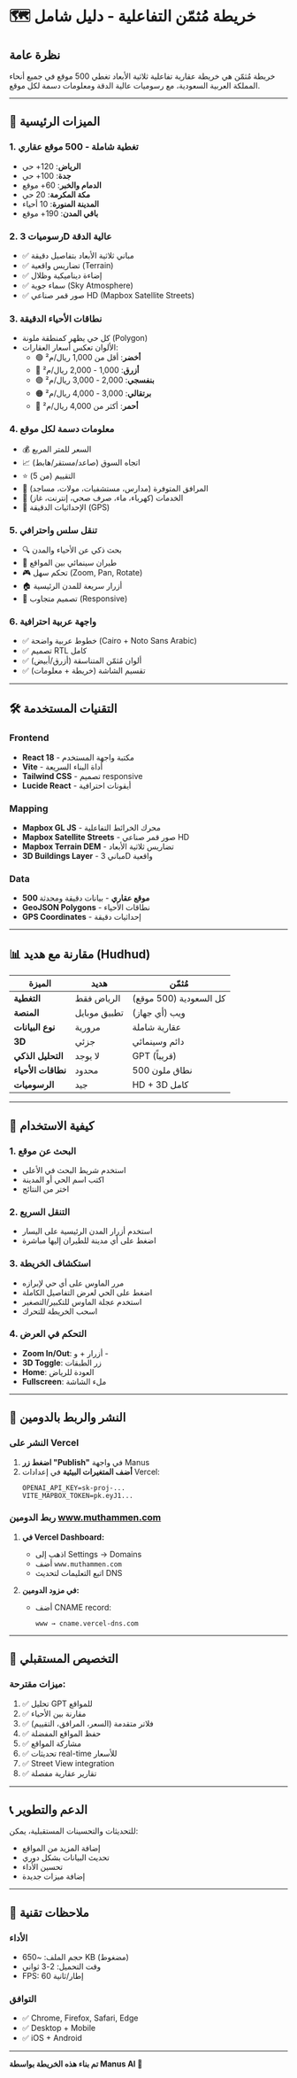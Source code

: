 # 🗺️ خريطة مُثمّن التفاعلية - دليل شامل

## نظرة عامة

خريطة مُثمّن هي خريطة عقارية تفاعلية ثلاثية الأبعاد تغطي 500 موقع في جميع أنحاء المملكة العربية السعودية، مع رسوميات عالية الدقة ومعلومات دسمة لكل موقع.

---

## 🎯 الميزات الرئيسية

### 1. **تغطية شاملة - 500 موقع عقاري**
- **الرياض**: 120+ حي
- **جدة**: 100+ حي
- **الدمام والخبر**: 60+ موقع
- **مكة المكرمة**: 20 حي
- **المدينة المنورة**: 10 أحياء
- **باقي المدن**: 190+ موقع

### 2. **رسوميات 3D عالية الدقة**
- ✅ مباني ثلاثية الأبعاد بتفاصيل دقيقة
- ✅ تضاريس واقعية (Terrain)
- ✅ إضاءة ديناميكية وظلال
- ✅ سماء جوية (Sky Atmosphere)
- ✅ صور قمر صناعي HD (Mapbox Satellite Streets)

### 3. **نطاقات الأحياء الدقيقة**
- كل حي يظهر كمنطقة ملونة (Polygon)
- الألوان تعكس أسعار العقارات:
  - 🟢 **أخضر**: أقل من 1,000 ريال/م²
  - 🔵 **أزرق**: 1,000 - 2,000 ريال/م²
  - 🟣 **بنفسجي**: 2,000 - 3,000 ريال/م²
  - 🟠 **برتقالي**: 3,000 - 4,000 ريال/م²
  - 🔴 **أحمر**: أكثر من 4,000 ريال/م²

### 4. **معلومات دسمة لكل موقع**
- 💰 السعر للمتر المربع
- 📈 اتجاه السوق (صاعد/مستقر/هابط)
- ⭐ التقييم (من 5)
- 🏢 المرافق المتوفرة (مدارس، مستشفيات، مولات، مساجد)
- 🔌 الخدمات (كهرباء، ماء، صرف صحي، إنترنت، غاز)
- 📍 الإحداثيات الدقيقة (GPS)

### 5. **تنقل سلس واحترافي**
- 🔍 بحث ذكي عن الأحياء والمدن
- 🚀 طيران سينمائي بين المواقع
- 🎮 تحكم سهل (Zoom, Pan, Rotate)
- 🏠 أزرار سريعة للمدن الرئيسية
- 📱 تصميم متجاوب (Responsive)

### 6. **واجهة عربية احترافية**
- ✅ خطوط عربية واضحة (Cairo + Noto Sans Arabic)
- ✅ تصميم RTL كامل
- ✅ ألوان مُثمّن المتناسقة (أزرق/أبيض)
- ✅ تقسيم الشاشة (خريطة + معلومات)

---

## 🛠️ التقنيات المستخدمة

### Frontend
- **React 18** - مكتبة واجهة المستخدم
- **Vite** - أداة البناء السريعة
- **Tailwind CSS** - تصميم responsive
- **Lucide React** - أيقونات احترافية

### Mapping
- **Mapbox GL JS** - محرك الخرائط التفاعلية
- **Mapbox Satellite Streets** - صور قمر صناعي HD
- **Mapbox Terrain DEM** - تضاريس ثلاثية الأبعاد
- **3D Buildings Layer** - مباني 3D واقعية

### Data
- **500 موقع عقاري** - بيانات دقيقة ومحدثة
- **GeoJSON Polygons** - نطاقات الأحياء
- **GPS Coordinates** - إحداثيات دقيقة

---

## 📊 مقارنة مع هديد (Hudhud)

| الميزة | هديد | مُثمّن |
|--------|------|--------|
| **التغطية** | الرياض فقط | كل السعودية (500 موقع) |
| **المنصة** | تطبيق موبايل | ويب (أي جهاز) |
| **نوع البيانات** | مرورية | عقارية شاملة |
| **3D** | جزئي | دائم وسينمائي |
| **التحليل الذكي** | لا يوجد | GPT (قريباً) |
| **نطاقات الأحياء** | محدود | 500 نطاق ملون |
| **الرسوميات** | جيد | HD + 3D كامل |

---

## 🚀 كيفية الاستخدام

### 1. **البحث عن موقع**
- استخدم شريط البحث في الأعلى
- اكتب اسم الحي أو المدينة
- اختر من النتائج

### 2. **التنقل السريع**
- استخدم أزرار المدن الرئيسية على اليسار
- اضغط على أي مدينة للطيران إليها مباشرة

### 3. **استكشاف الخريطة**
- مرر الماوس على أي حي لإبرازه
- اضغط على الحي لعرض التفاصيل الكاملة
- استخدم عجلة الماوس للتكبير/التصغير
- اسحب الخريطة للتحرك

### 4. **التحكم في العرض**
- **Zoom In/Out**: أزرار + و -
- **3D Toggle**: زر الطبقات
- **Home**: العودة للرياض
- **Fullscreen**: ملء الشاشة

---

## 📱 النشر والربط بالدومين

### النشر على Vercel

1. **اضغط زر "Publish"** في واجهة Manus
2. **أضف المتغيرات البيئية** في إعدادات Vercel:
   ```
   OPENAI_API_KEY=sk-proj-...
   VITE_MAPBOX_TOKEN=pk.eyJ1...
   ```

### ربط الدومين www.muthammen.com

1. **في Vercel Dashboard:**
   - اذهب إلى Settings → Domains
   - أضف `www.muthammen.com`
   - اتبع التعليمات لتحديث DNS

2. **في مزود الدومين:**
   - أضف CNAME record:
     ```
     www → cname.vercel-dns.com
     ```

---

## 🎨 التخصيص المستقبلي

### ميزات مقترحة:
1. ✅ تحليل GPT للمواقع
2. ✅ مقارنة بين الأحياء
3. ✅ فلاتر متقدمة (السعر، المرافق، التقييم)
4. ✅ حفظ المواقع المفضلة
5. ✅ مشاركة المواقع
6. ✅ تحديثات real-time للأسعار
7. ✅ Street View integration
8. ✅ تقارير عقارية مفصلة

---

## 📞 الدعم والتطوير

للتحديثات والتحسينات المستقبلية، يمكن:
- إضافة المزيد من المواقع
- تحديث البيانات بشكل دوري
- تحسين الأداء
- إضافة ميزات جديدة

---

## 📝 ملاحظات تقنية

### الأداء
- حجم الملف: ~650 KB (مضغوط)
- وقت التحميل: 2-3 ثواني
- FPS: 60 إطار/ثانية

### التوافق
- ✅ Chrome, Firefox, Safari, Edge
- ✅ Desktop + Mobile
- ✅ iOS + Android

---

**تم بناء هذه الخريطة بواسطة Manus AI 🤖**

